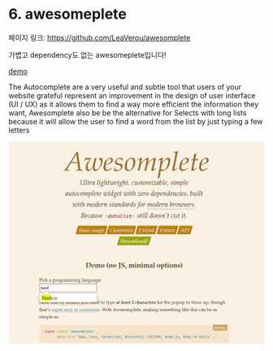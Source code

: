# 6. awesomeplete

페이지 링크: https://github.com/LeaVerou/awesomplete

가볍고 dependency도 없는 awesomeplete입니다!

[demo](http://leaverou.github.io/awesomplete/)

The Autocomplete are a very useful and subtle tool that users of your website grateful represent an improvement in the design of user interface (UI / UX) as it allows them to find a way more efficient the information they want, Awesomplete also be be the alternative for Selects with long lists because it will allow the user to find a word from the list by just typing a few letters
<!-- from http://www.frogx3.com/2015/02/20/awesomplete-poderoso-y-ligero-autocomplete-sin-dependencias/ -->

![이미지](../img/004-06.png)